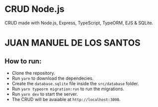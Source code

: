 # CRUD Node.js
CRUD made with Node.js, Express, TypeScript, TypeORM, EJS &amp; SQLite.

# JUAN MANUEL DE LOS SANTOS

## How to run:
- Clone the repository.
- Run `yarn` to download the dependecies.
- Create the `database.sqlite` file inside the `src/database` folder.
- Run `yarn typeorm migration:run` to run the migrations.
- Run `yarn dev` to start the server.
- The CRUD will be avaiable at `http://localhost:3000`.
